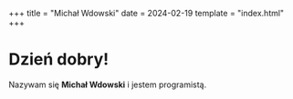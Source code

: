 +++
title = "Michał Wdowski"
date = 2024-02-19
template = "index.html"
+++

# Dzień dobry!

Nazywam się **Michał Wdowski** i jestem programistą.
